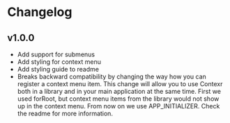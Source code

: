# Changelog

## v1.0.0

- Add support for submenus
- Add styling for context menu
- Add styling guide to readme
- Breaks backward compatibility by changing the way how you 
can register a context menu item. This change will allow you
to use Contexr both in a library and in your main application
at the same time. First we used forRoot, but context menu items
from the library would not show up in the context menu. From now 
on we use APP_INITIALIZER. Check the readme for more information.


